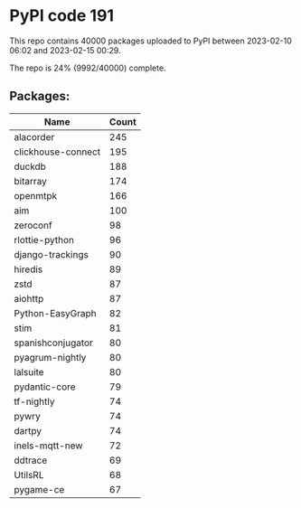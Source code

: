 # PyPI code 191

This repo contains 40000 packages uploaded to PyPI between 
2023-02-10 06:02 and 2023-02-15 00:29.

The repo is 24% (9992/40000) complete.

## Packages:

| Name  | Count |
| ----- | ----- |
| alacorder | 245 |
| clickhouse-connect | 195 |
| duckdb | 188 |
| bitarray | 174 |
| openmtpk | 166 |
| aim | 100 |
| zeroconf | 98 |
| rlottie-python | 96 |
| django-trackings | 90 |
| hiredis | 89 |
| zstd | 87 |
| aiohttp | 87 |
| Python-EasyGraph | 82 |
| stim | 81 |
| spanishconjugator | 80 |
| pyagrum-nightly | 80 |
| lalsuite | 80 |
| pydantic-core | 79 |
| tf-nightly | 74 |
| pywry | 74 |
| dartpy | 74 |
| inels-mqtt-new | 72 |
| ddtrace | 69 |
| UtilsRL | 68 |
| pygame-ce | 67 |


